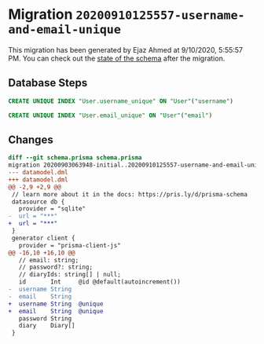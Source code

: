 # Migration `20200910125557-username-and-email-unique`

This migration has been generated by Ejaz Ahmed at 9/10/2020, 5:55:57 PM.
You can check out the [state of the schema](./schema.prisma) after the migration.

## Database Steps

```sql
CREATE UNIQUE INDEX "User.username_unique" ON "User"("username")

CREATE UNIQUE INDEX "User.email_unique" ON "User"("email")
```

## Changes

```diff
diff --git schema.prisma schema.prisma
migration 20200903063948-initial..20200910125557-username-and-email-unique
--- datamodel.dml
+++ datamodel.dml
@@ -2,9 +2,9 @@
 // learn more about it in the docs: https://pris.ly/d/prisma-schema
 datasource db {
   provider = "sqlite"
-  url = "***"
+  url = "***"
 }
 generator client {
   provider = "prisma-client-js"
@@ -16,10 +16,10 @@
   // email: string;
   // password?: string;
   // diaryIds: string[] | null;
   id       Int     @id @default(autoincrement())
-  username String
-  email    String
+  username String  @unique
+  email    String  @unique
   password String
   diary    Diary[]
 }
```


